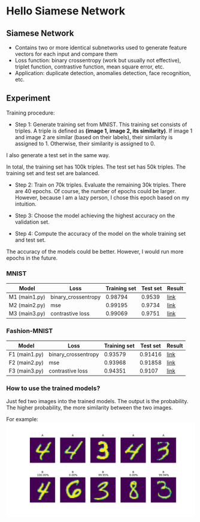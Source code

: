 # Hello Siamese Network

## Siamese Network
- Contains two or more identical subnetworks used to generate feature vectors for each input and compare them
- Loss function: binary crossentropy (work but usually not effective), triplet function, contrastive function, mean square error, etc.
- Application: duplicate detection, anomalies detection, face recognition, etc.


## Experiment
Training procedure:
+ Step 1: Generate training set from MNIST. This training set consists of triples. A triple is defined as <b>(image 1, image 2, its similarity)</b>. If image 1 and image 2 are similar (based on their labels), their similarity is assigned to 1. Otherwise, their similarity is assigned to 0.

I also generate a test set in the same way.

In total, the training set has 100k triples. The test set has 50k triples. The training set and test set are balanced.

+ Step 2: Train on 70k triples. Evaluate the remaining 30k triples. There are 40 epochs. Of course, the number of epochs could be larger. However, because I am a lazy person, I chose this epoch based on my intuition.

+ Step 3: Choose the model achieving the highest accuracy on the validation set.

+ Step 4: Compute the accuracy of the model on the whole training set and test set.

The accuracy of the models could be better. However, I would run more epochs in the future.

### MNIST 

| Model  | Loss | Training set | Test set | Result 
| --- | --- | --- | --- |  --- |
| M1 (main1.py) | binary_crossentropy  | 0.98794 |	0.9539 | <a href="https://github.com/ducanhnguyen/siamese_network/tree/main/model/mnist/v1">link</a> |
| M2 (main2.py) | mse  | 0.99195|	0.9734 |  <a href="https://github.com/ducanhnguyen/siamese_network/tree/main/model/mnist/v2">link</a> |
| M3 (main3.py)  | contrastive loss  | 0.99069 |	0.9751 |  <a href="https://github.com/ducanhnguyen/siamese_network/tree/main/model/mnist/v3">link</a> |



### Fashion-MNIST 

| Model  | Loss | Training set | Test set | Result
| --- | --- | --- | --- | --- |
| F1 (main1.py) | binary_crossentropy  | 0.93579 |	0.91416 |  <a href="https://github.com/ducanhnguyen/siamese_network/tree/main/model/fashion-mnist/v1">link</a> |
| F2 (main2.py) | mse  | 0.93968	| 0.91858 | <a href="https://github.com/ducanhnguyen/siamese_network/tree/main/model/fashion-mnist/v2">link</a> |
| F3 (main3.py)  | contrastive loss  | 0.94351 |	0.9107 | <a href="https://github.com/ducanhnguyen/siamese_network/tree/main/model/fashion-mnist/v3">link</a> |

### How to use the trained models?
Just fed two images into the trained models. The output is the probability. The higher probability, the more similarity between the two images.

For example:
![alt text](https://github.com/ducanhnguyen/siamese_network/blob/main/model/mnist/v1/sample.png)
